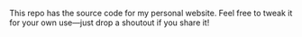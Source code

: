 
This repo has the source code for my personal website. Feel free to tweak it for your own use—just drop a shoutout if you share it!